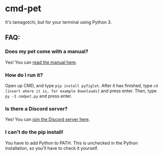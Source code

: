 # cmd-pet
It's tamagotchi, but for your terminal using Python 3.


## FAQ:


### Does my pet come with a manual?
Yes! You can [read the manual here](https://github.com/cmdpet/cmd-pet/wiki).

### How do I run it?
Open up CMD, and type ```pip install pyfiglet```. After it has finished, type ```cd [insert where it is, for example Downloads]``` and press enter. Then, type ```py -3 cmdpet.py``` and press enter.


### Is there a Discord server?
Yes! You can [join the Discord server here](https://discord.gg/GSJ5fqs).


### I can't do the pip install!
You have to add Python to PATH. This is unchecked in the Python installation, so you'll have to check it yourself.
